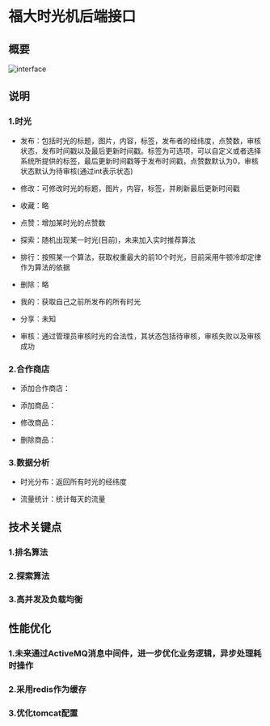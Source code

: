 ﻿# 福大时光机后端接口

## 概要

![interface](http://hlx-blog.oss-cn-beijing.aliyuncs.com/18-10-2/88793019.jpg)

## 说明

### 1.时光

* 发布：包括时光的标题，图片，内容，标签，发布者的经纬度，点赞数，审核状态，发布时间戳以及最后更新时间戳。标签为可选项，可以自定义或者选择系统所提供的标签，最后更新时间戳等于发布时间戳，点赞数默认为0，审核状态默认为待审核(通过int表示状态)

* 修改：可修改时光的标题，图片，内容，标签，并刷新最后更新时间戳

* 收藏：略

* 点赞：增加某时光的点赞数

* 探索：随机出现某一时光(目前)，未来加入实时推荐算法

* 排行：按照某一个算法，获取权重最大的前10个时光，目前采用牛顿冷却定律作为算法的依据

* 删除：略

* 我的：获取自己之前所发布的所有时光

* 分享：未知

* 审核：通过管理员审核时光的合法性，其状态包括待审核，审核失败以及审核成功

### 2.合作商店

* 添加合作商店：

* 添加商品：

* 修改商品：

* 删除商品：

### 3.数据分析

* 时光分布：返回所有时光的经纬度

* 流量统计：统计每天的流量

## 技术关键点

### 1.排名算法

### 2.探索算法

### 3.高并发及负载均衡

## 性能优化

### 1.未来通过**ActiveMQ**消息中间件，进一步优化业务逻辑，异步处理耗时操作

### 2.采用redis作为缓存

### 3.优化tomcat配置